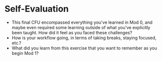 # Self-Evaluation

- This final CFU encompassed everything you've learned in Mod 0, and maybe even required some learning outside of what you've explicitly been taught. How did it feel as you faced these challenges?
- How is your workflow going, in terms of taking breaks, staying focused, etc.?
- What did you learn from this exercise that you want to remember as you begin Mod 1?
